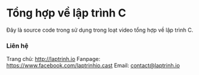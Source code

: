 # Tổng hợp về lập trình C

Đây là source code trong sử dụng trong loạt video tổng hợp về lập trình C.

### Liên hệ

Trang chủ: http://laptrinh.io
Fanpage: https://www.facebook.com/laptrinhio.cast
Email: contact@laptrinh.io

